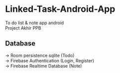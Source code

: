 # Linked-Task-Android-App
To do list &amp; note app android <br>
Project Akhir PPB <br>

## Database
-> Room persistence sqlite (Todo) <br>
-> Firebase Authentication (Login, Register) <br>
-> Firebase Realtime Database (Note) <br>
